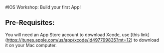 #IOS Workshop: Build your first App!

Pre-Requisites:
------
You will need an App Store account to download Xcode, use [this link] (https://itunes.apple.com/us/app/xcode/id497799835?mt=12) to download it on your Mac computer.
